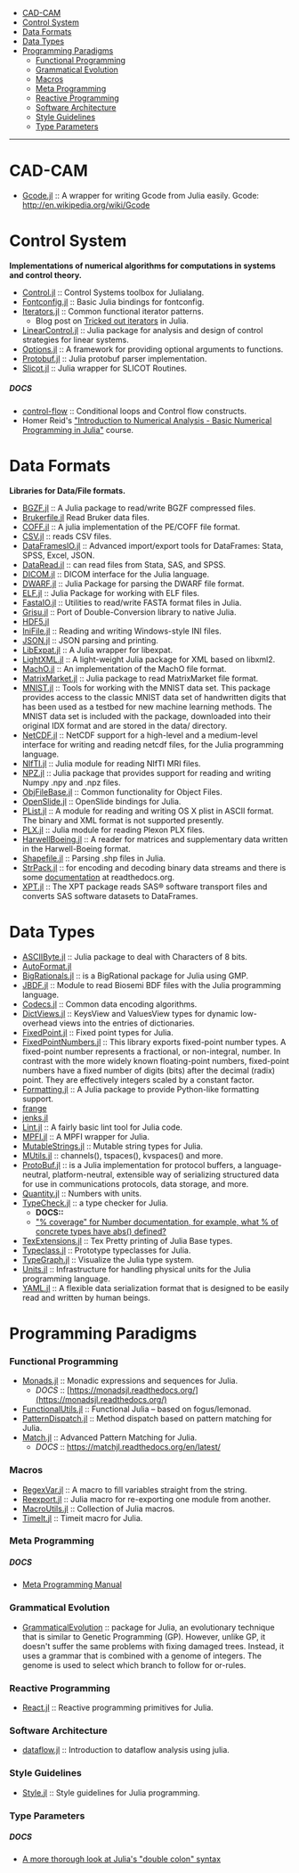 - [CAD-CAM](#cad-cam)
- [Control System](#control-system)
- [Data Formats](#data-formats)
- [Data Types](#data-types)
- [Programming Paradigms](#programming-paradigms)
   - [Functional Programming](#functional-programming)
   - [Grammatical Evolution](#grammatical-evolution)
   - [Macros](#macros)
   - [Meta Programming](#meta-programming)
   - [Reactive Programming](#reactive-programming)
   - [Software Architecture](#software-architecture)
   - [Style Guidelines](#style-guidelines) 
   - [Type Parameters](#type-parameters)

----

# CAD-CAM
- [Gcode.jl](https://github.com/sjkelly/Gcode.jl) :: A wrapper for writing Gcode from Julia easily. Gcode: http://en.wikipedia.org/wiki/Gcode


# Control System
**Implementations of numerical algorithms for computations in systems and control theory.**
- [Control.jl](https://github.com/jcrist/Control.jl) :: Control Systems toolbox for Julialang.
- [Fontconfig.jl](https://github.com/dcjones/Fontconfig.jl) :: Basic Julia bindings for fontconfig.
- [Iterators.jl](https://github.com/JuliaLang/Iterators.jl) :: Common functional iterator patterns.
   - Blog post on [Tricked out iterators](http://slendermeans.org/julia-iterators.html) in Julia.
- [LinearControl.jl](https://github.com/jemofthewest/LinearControl.jl) :: Julia package for analysis and design of control strategies for linear systems.
- [Options.jl](https://github.com/JuliaLang/Options.jl) :: A framework for providing optional arguments to functions.
- [Protobuf.jl](https://github.com/tanmaykm/Protobuf.jl) :: Julia protobuf parser implementation.
- [Slicot.jl](https://github.com/jcrist/Slicot.jl) :: Julia wrapper for SLICOT Routines.

##### DOCS
   - [control-flow](http://docs.julialang.org/en/latest/manual/control-flow/) :: Conditional loops and Control flow constructs.
   - Homer Reid's ["Introduction to Numerical Analysis - Basic Numerical Programming in Julia"](http://homerreid.dyndns.org/teaching/18.330/#ProblemSets) course.


# Data Formats
**Libraries for Data/File formats.**
- [BGZF.jl](https://github.com/kmsquire/BGZF.jl) :: A Julia package to read/write BGZF compressed files.
- [Brukerfile.jl](https://github.com/tknopp/Brukerfile.jl)  Read Bruker data files.
- [COFF.jl](https://github.com/Keno/COFF.jl) :: A julia implementation of the PE/COFF file format.
- [CSV.jl](https://github.com/tanmaykm/CSV.jl) :: reads CSV files.
- [DataFramesIO.jl](https://github.com/johnmyleswhite/DataFramesIO.jl) :: Advanced import/export tools for DataFrames: Stata, SPSS, Excel, JSON.
- [DataRead.jl](https://github.com/WizardMac/DataRead.jl) :: can read files from Stata, SAS, and SPSS.
- [DICOM.jl](https://github.com/ihnorton/DICOM.jl) :: DICOM interface for the Julia language.
- [DWARF.jl](https://github.com/loladiro/DWARF.jl) :: Julia Package for parsing the DWARF file format.
- [ELF.jl](https://github.com/loladiro/ELF.jl) :: Julia Package for working with ELF files.
- [FastaIO.jl](https://github.com/carlobaldassi/FastaIO.jl) :: Utilities to read/write FASTA format files in Julia.
- [Grisu.jl](https://github.com/quinnj/Grisu.jl) :: Port of Double-Conversion library to native Julia.
- [HDF5.jl](https://github.com/timholy/HDF5.jl)
- [IniFile.jl](https://github.com/JuliaLang/IniFile.jl) :: Reading and writing Windows-style INI files.
- [JSON.jl](https://github.com/JuliaLang/JSON.jl) :: JSON parsing and printing.
- [LibExpat.jl](https://github.com/amitmurthy/LibExpat.jl) :: A Julia wrapper for libexpat.
- [LightXML.jl](https://github.com/lindahua/LightXML.jl) :: A light-weight Julia package for XML based on libxml2.
- [MachO.jl](https://github.com/loladiro/MachO.jl) :: An implementation of the MachO file format.
- [MatrixMarket.jl](https://github.com/ViralBShah/MatrixMarket.jl) :: Julia package to read MatrixMarket file format.
- [MNIST.jl](https://github.com/johnmyleswhite/MNIST.jl) :: Tools for working with the MNIST data set. This package provides access to the classic MNIST data set of handwritten digits that has been used as a testbed for new machine learning methods. The MNIST data set is included with the package, downloaded into their original IDX format and are stored in the data/ directory.
- [NetCDF.jl](https://github.com/meggart/NetCDF.jl) :: NetCDF support for a high-level and a medium-level interface for writing and reading netcdf files, for the Julia programming language.
- [NIfTI.jl](https://github.com/simonster/NIfTI.jl) :: Julia module for reading NIfTI MRI files.
- [NPZ.jl](https://github.com/fhs/NPZ.jl) :: Julia package that provides support for reading and writing Numpy .npy and .npz files.
- [ObjFileBase.jl](https://github.com/Keno/ObjFileBase.jl) :: Common functionality for Object Files.
- [OpenSlide.jl](https://github.com/ihnorton/OpenSlide.jl) :: OpenSlide bindings for Julia.
- [PList.jl](https://github.com/ordovician/PList.jl) :: A module for reading and writing OS X plist in ASCII format. The binary and XML format is not supported presently.
- [PLX.jl](https://github.com/simonster/PLX.jl) :: Julia module for reading Plexon PLX files.
- [HarwellBoeing.jl](https://github.com/dpo/HarwellBoeing.jl) :: A reader for matrices and supplementary data written in the Harwell-Boeing format.
- [Shapefile.jl](https://github.com/loladiro/Shapefile.jl) :: Parsing .shp files in Julia.
- [StrPack.jl](https://github.com/pao/StrPack.jl) :: for encoding and decoding binary data streams and there is some [documentation](https://strpackjl.readthedocs.org/) at readthedocs.org.
- [XPT.jl](https://github.com/lendle/XPT.jl) :: The XPT package reads SAS® software transport files and converts SAS software datasets to DataFrames.



# Data Types
- [ASCIIByte.jl](https://github.com/Elin-/ASCIIByte.jl) :: Julia package to deal with Characters of 8 bits.
- [AutoFormat.jl](https://github.com/yulijia/AutoFormat.jl)
- [BigRationals.jl](https://github.com/andrioni/BigRationals.jl) :: is a BigRational package for Julia using GMP.
- [JBDF.jl](https://github.com/sam81/JBDF.jl) :: Module to read Biosemi BDF files with the Julia programming language.
- [Codecs.jl](https://github.com/dcjones/Codecs.jl) :: Common data encoding algorithms.
- [DictViews.jl](https://github.com/daviddelaat/DictViews.jl) :: KeysView and ValuesView types for dynamic low-overhead views into the entries of dictionaries.
- [FixedPoint.jl](https://github.com/JeffBezanson/FixedPoint.jl) :: Fixed point types for Julia.
- [FixedPointNumbers.jl](https://github.com/JeffBezanson/FixedPointNumbers.jl) :: This library exports fixed-point number types. A fixed-point number represents a fractional, or non-integral, number. In contrast with the more widely known floating-point numbers, fixed-point numbers have a fixed number of digits (bits) after the decimal (radix) point. They are effectively integers scaled by a constant factor.
- [Formatting.jl](https://github.com/lindahua/Formatting.jl) :: A Julia package to provide Python-like formatting support.
- [frange](https://github.com/StefanKarpinski/frange)
- [jenks.jl](https://github.com/scw/jenks.jl)
- [Lint.jl](https://github.com/tonyhffong/Lint.jl) :: A fairly basic lint tool for Julia code.
- [MPFI.jl](https://github.com/andrioni/MPFI.jl) :: A MPFI wrapper for Julia.
- [MutableStrings.jl](https://github.com/tanmaykm/MutableStrings.jl) :: Mutable string types for Julia.
- [MUtils.jl](https://github.com/amitmurthy/MUtils.jl) :: channels(), tspaces(), kvspaces() and more.
- [ProtoBuf.jl](https://github.com/tanmaykm/ProtoBuf.jl) :: is a Julia implementation for protocol buffers, a language-neutral, platform-neutral, extensible way of serializing structured data for use in communications protocols, data storage, and more.
- [Quantity.jl](https://github.com/rephorm/Quantity.jl) :: Numbers with units.
- [TypeCheck.jl](https://github.com/astrieanna/TypeCheck.jl) :: a type checker for Julia.
   * **DOCS::**
   - ["% coverage" for Number documentation, for example, what % of concrete types have abs() defined?](https://github.com/astrieanna/TypeCheck.jl#methodswithdescendantstdatatypeonlyleavesboolfalselimint10)
- [TexExtensions.jl](https://github.com/Keno/TexExtensions.jl) :: Tex Pretty printing of Julia Base types.
- [Typeclass.jl](https://github.com/jasonmorton/Typeclass.jl) :: Prototype typeclasses for Julia.
- [TypeGraph.jl](https://github.com/johnmyleswhite/TypeGraph.jl) :: Visualize the Julia type system.
- [Units.jl](https://github.com/timholy/Units.jl) :: Infrastructure for handling physical units for the Julia programming language.
- [YAML.jl](https://github.com/dcjones/YAML.jl) :: A flexible data serialization format that is designed to be easily read and written by human beings.




# Programming Paradigms

### Functional Programming 
- [Monads.jl](https://github.com/pao/Monads.jl) :: Monadic expressions and sequences for Julia.
   * _DOCS_ :: [https://monadsjl.readthedocs.org/](https://monadsjl.readthedocs.org/)
- [FunctionalUtils.jl](https://github.com/zachallaun/FunctionalUtils.jl) :: Functional Julia – based on fogus/lemonad.
- [PatternDispatch.jl](https://github.com/toivoh/PatternDispatch.jl) :: Method dispatch based on pattern matching for Julia.
- [Match.jl](https://github.com/kmsquire/Match.jl) :: Advanced Pattern Matching for Julia.
   - _DOCS_ :: https://matchjl.readthedocs.org/en/latest/

### Macros
- [RegexVar.jl](https://github.com/o-jasper/RegexVar.jl) :: A macro to fill variables straight from the string.
- [Reexport.jl](https://github.com/simonster/Reexport.jl) :: Julia macro for re-exporting one module from another.
- [MacroUtils.jl](https://github.com/carlobaldassi/MacroUtils.jl) :: Collection of Julia macros.
- [TimeIt.jl](https://github.com/kbarbary/TimeIt.jl) :: Timeit macro for Julia.


### Meta Programming
##### DOCS
- [Meta Programming Manual](http://docs.julialang.org/en/latest/manual/metaprogramming/)

### Grammatical Evolution
- [GrammaticalEvolution](https://github.com/abeschneider/GrammaticalEvolution) :: package for Julia, an evolutionary technique that is similar to Genetic Programming (GP). However, unlike GP, it doesn't suffer the same problems with fixing damaged trees. Instead, it uses a grammar that is combined with a genome of integers. The genome is used to select which branch to follow for or-rules.


### Reactive Programming
- [React.jl](https://github.com/shashi/React.jl) :: Reactive programming primitives for Julia.


### Software Architecture
- [dataflow.jl](https://github.com/JeffBezanson/dataflow.jl) :: Introduction to dataflow analysis using julia.


### Style Guidelines 
- [Style.jl](https://github.com/johnmyleswhite/Style.jl) :: Style guidelines for Julia programming.


### Type Parameters
##### DOCS 
- [A more thorough look at Julia's "double colon" syntax](http://nbviewer.ipython.org/github/tlycken/IJulia-Notebooks/blob/master/A%20more%20thorough%20look%20at%20Julia%27s%20%22double%20colon%22%20syntax.ipynb)

